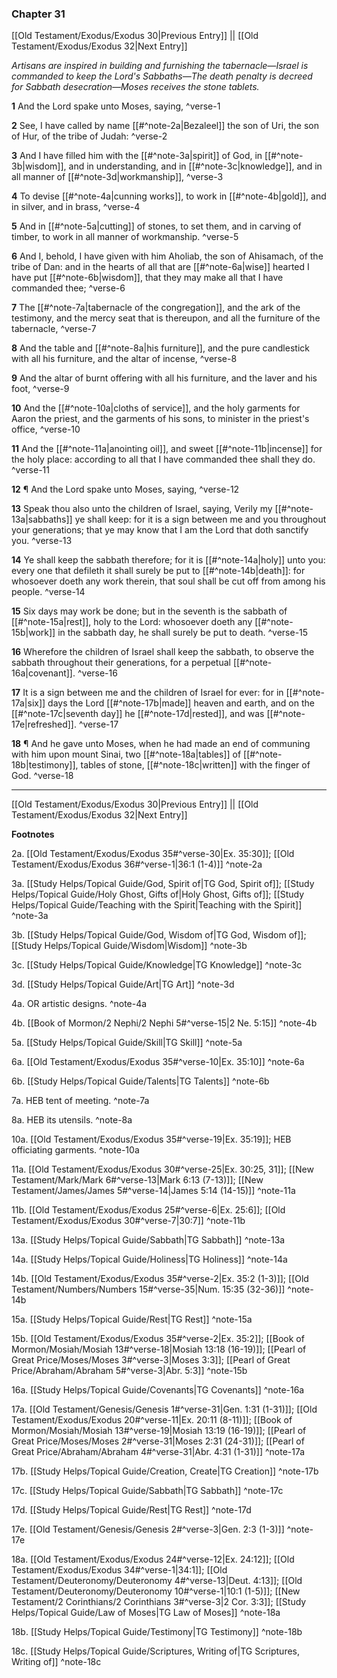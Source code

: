 ### Chapter 31

[[Old Testament/Exodus/Exodus 30|Previous Entry]]  ||  [[Old Testament/Exodus/Exodus 32|Next Entry]]

*Artisans are inspired in building and furnishing the tabernacle—Israel is commanded to keep the Lord's Sabbaths—The death penalty is decreed for Sabbath desecration—Moses receives the stone tablets.*

**1**  And the Lord spake unto Moses, saying, ^verse-1

**2**  See, I have called by name [[#^note-2a|Bezaleel]] the son of Uri, the son of Hur, of the tribe of Judah: ^verse-2

**3**  And I have filled him with the [[#^note-3a|spirit]] of God, in [[#^note-3b|wisdom]], and in understanding, and in [[#^note-3c|knowledge]], and in all manner of [[#^note-3d|workmanship]], ^verse-3

**4**  To devise [[#^note-4a|cunning works]], to work in [[#^note-4b|gold]], and in silver, and in brass, ^verse-4

**5**  And in [[#^note-5a|cutting]] of stones, to set them, and in carving of timber, to work in all manner of workmanship. ^verse-5

**6**  And I, behold, I have given with him Aholiab, the son of Ahisamach, of the tribe of Dan: and in the hearts of all that are [[#^note-6a|wise]] hearted I have put [[#^note-6b|wisdom]], that they may make all that I have commanded thee; ^verse-6

**7**  The [[#^note-7a|tabernacle of the congregation]], and the ark of the testimony, and the mercy seat that is thereupon, and all the furniture of the tabernacle, ^verse-7

**8**  And the table and [[#^note-8a|his furniture]], and the pure candlestick with all his furniture, and the altar of incense, ^verse-8

**9**  And the altar of burnt offering with all his furniture, and the laver and his foot, ^verse-9

**10**  And the [[#^note-10a|cloths of service]], and the holy garments for Aaron the priest, and the garments of his sons, to minister in the priest's office, ^verse-10

**11**  And the [[#^note-11a|anointing oil]], and sweet [[#^note-11b|incense]] for the holy place: according to all that I have commanded thee shall they do. ^verse-11

**12**  ¶ And the Lord spake unto Moses, saying, ^verse-12

**13**  Speak thou also unto the children of Israel, saying, Verily my [[#^note-13a|sabbaths]] ye shall keep: for it is a sign between me and you throughout your generations; that ye may know that I am the Lord that doth sanctify you. ^verse-13

**14**  Ye shall keep the sabbath therefore; for it is [[#^note-14a|holy]] unto you: every one that defileth it shall surely be put to [[#^note-14b|death]]: for whosoever doeth any work therein, that soul shall be cut off from among his people. ^verse-14

**15**  Six days may work be done; but in the seventh is the sabbath of [[#^note-15a|rest]], holy to the Lord: whosoever doeth any [[#^note-15b|work]] in the sabbath day, he shall surely be put to death. ^verse-15

**16**  Wherefore the children of Israel shall keep the sabbath, to observe the sabbath throughout their generations, for a perpetual [[#^note-16a|covenant]]. ^verse-16

**17**  It is a sign between me and the children of Israel for ever: for in [[#^note-17a|six]] days the Lord [[#^note-17b|made]] heaven and earth, and on the [[#^note-17c|seventh day]] he [[#^note-17d|rested]], and was [[#^note-17e|refreshed]]. ^verse-17

**18**  ¶ And he gave unto Moses, when he had made an end of communing with him upon mount Sinai, two [[#^note-18a|tables]] of [[#^note-18b|testimony]], tables of stone, [[#^note-18c|written]] with the finger of God. ^verse-18


---
[[Old Testament/Exodus/Exodus 30|Previous Entry]]  ||  [[Old Testament/Exodus/Exodus 32|Next Entry]]


**Footnotes**


2a. [[Old Testament/Exodus/Exodus 35#^verse-30|Ex. 35:30]]; [[Old Testament/Exodus/Exodus 36#^verse-1|36:1 (1-4)]] ^note-2a

3a. [[Study Helps/Topical Guide/God, Spirit of|TG God, Spirit of]]; [[Study Helps/Topical Guide/Holy Ghost, Gifts of|Holy Ghost, Gifts of]]; [[Study Helps/Topical Guide/Teaching with the Spirit|Teaching with the Spirit]] ^note-3a

3b. [[Study Helps/Topical Guide/God, Wisdom of|TG God, Wisdom of]]; [[Study Helps/Topical Guide/Wisdom|Wisdom]] ^note-3b

3c. [[Study Helps/Topical Guide/Knowledge|TG Knowledge]] ^note-3c

3d. [[Study Helps/Topical Guide/Art|TG Art]] ^note-3d

4a. OR artistic designs. ^note-4a

4b. [[Book of Mormon/2 Nephi/2 Nephi 5#^verse-15|2 Ne. 5:15]] ^note-4b

5a. [[Study Helps/Topical Guide/Skill|TG Skill]] ^note-5a

6a. [[Old Testament/Exodus/Exodus 35#^verse-10|Ex. 35:10]] ^note-6a

6b. [[Study Helps/Topical Guide/Talents|TG Talents]] ^note-6b

7a. HEB tent of meeting. ^note-7a

8a. HEB its utensils. ^note-8a

10a. [[Old Testament/Exodus/Exodus 35#^verse-19|Ex. 35:19]]; HEB officiating garments.  ^note-10a

11a. [[Old Testament/Exodus/Exodus 30#^verse-25|Ex. 30:25, 31]]; [[New Testament/Mark/Mark 6#^verse-13|Mark 6:13 (7-13)]]; [[New Testament/James/James 5#^verse-14|James 5:14 (14-15)]] ^note-11a

11b. [[Old Testament/Exodus/Exodus 25#^verse-6|Ex. 25:6]]; [[Old Testament/Exodus/Exodus 30#^verse-7|30:7]] ^note-11b

13a. [[Study Helps/Topical Guide/Sabbath|TG Sabbath]] ^note-13a

14a. [[Study Helps/Topical Guide/Holiness|TG Holiness]] ^note-14a

14b. [[Old Testament/Exodus/Exodus 35#^verse-2|Ex. 35:2 (1-3)]]; [[Old Testament/Numbers/Numbers 15#^verse-35|Num. 15:35 (32-36)]] ^note-14b

15a. [[Study Helps/Topical Guide/Rest|TG Rest]] ^note-15a

15b. [[Old Testament/Exodus/Exodus 35#^verse-2|Ex. 35:2]]; [[Book of Mormon/Mosiah/Mosiah 13#^verse-18|Mosiah 13:18 (16-19)]]; [[Pearl of Great Price/Moses/Moses 3#^verse-3|Moses 3:3]]; [[Pearl of Great Price/Abraham/Abraham 5#^verse-3|Abr. 5:3]] ^note-15b

16a. [[Study Helps/Topical Guide/Covenants|TG Covenants]] ^note-16a

17a. [[Old Testament/Genesis/Genesis 1#^verse-31|Gen. 1:31 (1-31)]]; [[Old Testament/Exodus/Exodus 20#^verse-11|Ex. 20:11 (8-11)]]; [[Book of Mormon/Mosiah/Mosiah 13#^verse-19|Mosiah 13:19 (16-19)]]; [[Pearl of Great Price/Moses/Moses 2#^verse-31|Moses 2:31 (24-31)]]; [[Pearl of Great Price/Abraham/Abraham 4#^verse-31|Abr. 4:31 (1-31)]] ^note-17a

17b. [[Study Helps/Topical Guide/Creation, Create|TG Creation]] ^note-17b

17c. [[Study Helps/Topical Guide/Sabbath|TG Sabbath]] ^note-17c

17d. [[Study Helps/Topical Guide/Rest|TG Rest]] ^note-17d

17e. [[Old Testament/Genesis/Genesis 2#^verse-3|Gen. 2:3 (1-3)]] ^note-17e

18a. [[Old Testament/Exodus/Exodus 24#^verse-12|Ex. 24:12]]; [[Old Testament/Exodus/Exodus 34#^verse-1|34:1]]; [[Old Testament/Deuteronomy/Deuteronomy 4#^verse-13|Deut. 4:13]]; [[Old Testament/Deuteronomy/Deuteronomy 10#^verse-1|10:1 (1-5)]]; [[New Testament/2 Corinthians/2 Corinthians 3#^verse-3|2 Cor. 3:3]]; [[Study Helps/Topical Guide/Law of Moses|TG Law of Moses]] ^note-18a

18b. [[Study Helps/Topical Guide/Testimony|TG Testimony]] ^note-18b

18c. [[Study Helps/Topical Guide/Scriptures, Writing of|TG Scriptures, Writing of]] ^note-18c